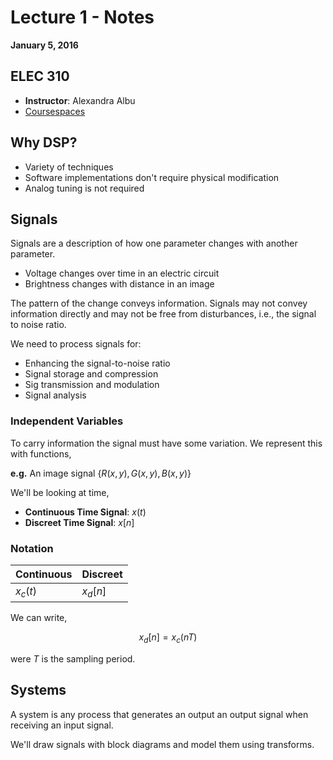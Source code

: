 # Lecture 1 - Notes  

**January 5, 2016**  

## ELEC 310

* __Instructor__: Alexandra Albu
* [Coursespaces](http://coursespaces.uvic.ca/course/view.php?id=14784)

## Why DSP?

* Variety of techniques
* Software implementations don't require physical modification
* Analog tuning is not required

## Signals

Signals are a description of how one parameter changes with another parameter.

* Voltage changes over time in an electric circuit
* Brightness changes with distance in an image

The pattern of the change conveys information. Signals may not convey information directly and may not be free from disturbances, i.e., the signal to noise ratio.

We need to process signals for:

* Enhancing the signal-to-noise ratio
* Signal storage and compression
* Sig transmission and modulation
* Signal analysis

### Independent Variables

To carry information the signal must have some variation. We represent this with functions,

__e.g.__ An image signal $\{ R(x,y), G(x,y), B(x,y)\}$

We'll be looking at time,

* __Continuous Time Signal__: $x(t)$
* __Discreet Time Signal__: $x[n]$

### Notation

| Continuous | Discreet |
|---|---|
| $x_c(t)$ | $x_d[n]$ | 

We can write,

$$
    x_d[n] = x_c(nT)
$$

were $T$ is the sampling period.

## Systems

A system is any process that generates an output an output signal when receiving an input signal.

We'll draw signals with block diagrams and model them using transforms.
